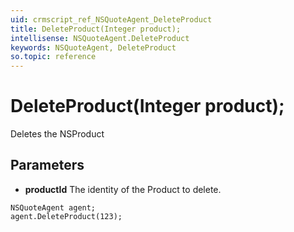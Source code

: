 ```yaml
---
uid: crmscript_ref_NSQuoteAgent_DeleteProduct
title: DeleteProduct(Integer product);
intellisense: NSQuoteAgent.DeleteProduct
keywords: NSQuoteAgent, DeleteProduct
so.topic: reference
---
```


# DeleteProduct(Integer product);

Deletes the NSProduct
 
## Parameters

* **productId** The identity of the Product to delete.

```crmscript
NSQuoteAgent agent;
agent.DeleteProduct(123);
```

